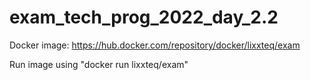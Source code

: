 # exam_tech_prog_2022_day_2.2

Docker image: https://hub.docker.com/repository/docker/lixxteq/exam

Run image using "docker run lixxteq/exam"
